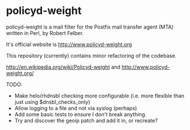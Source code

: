 policyd-weight
==============

policyd-weight is a mail filter for the Postfix mail transfer agent (MTA) written in Perl, by Robert Felber. 

It's official website is http://www.policyd-weight.org

This repository (currently) contains minor refactoring of the codebase.

http://en.wikipedia.org/wiki/Policyd-weight and http://www.policyd-weight.org/

TODO:

 * Make helo/rhdnsbl checking more configurable (i.e. more flexible than just using $dnsbl_checks_only)
 * Allow logging to a file and not via syslog (perhaps)
 * Add some basic tests to ensure I don't break anything.
 * Try and discover the geoip patch and add it in, or recreate?
